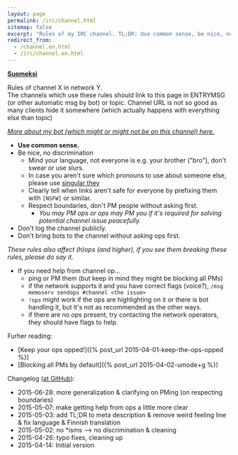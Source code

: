 ```yaml
---
layout: page
permalink: /irc/channel.html
sitemap: false
excerpt: "Rules of my IRC channel. TL;DR: Use common sense, be nice, no discrimination, no public logging, don't bring bots without permission. Thanks ♥"
redirect_from:
  - /channel.en.html
  - /irc/channel.en.html
---
```


**[Suomeksi](channel.fi.html)**

Rules of channel X in network Y.<br/>The channels which use these rules
should link to this page in ENTRYMSG (or other automatic msg by bot) or
topic. Channel URL is not so good as many clients hide it somewhere (which
actually happens with everything else than topic)

*[More about my bot (which might or might not be on this channel) here.](bot.html)*

* **Use common sense.**
* Be nice, no discrimination
    * Mind your language, not everyone is e.g. your brother ("bro"), don't
      swear or use slurs.
    * In case you aren't sure which pronouns to use about someone else,
      please use [singular they](https://en.wikipedia.org/wiki/Singular_they)
    * Clearly tell when links aren't safe for everyone by prefixing them
      with `[NSFW]` or similar.
    * Respect boundaries, don't PM people without asking first.
        * *You may PM ops or ops may PM you if it's required for solving
          potential channel issue peacefully.*
* Don't log the channel publicly.
* Don't bring bots to the channel without asking ops first.


*These rules also affect (h)ops (and higher), if you see them breaking
these rules, please do say it.*

* If you need help from channel op...
    * ping or PM them (but keep in mind they might be blocking all PMs)
    * if the network supports it and you have correct flags (voice?),
      `/msg memoserv sendops #channel <the issue>`
    * `!ops` might work if the ops are highlighting on it or there is bot
      handling it, but it's not as recommended as the other ways.
    * if there are no ops present, try contacting the network operators,
      they should have flags to help.

Furher reading:

* [Keep your ops opped!]({% post_url 2015-04-01-keep-the-ops-opped %})
* [Blocking all PMs by default]({% post_url 2015-04-02-umode+g %})

Changelog ([at GitHub](https://github.com/Mikaela/mikaela.github.io/commits/master/pages/channel.markdown)):

* 2015-06-28: more generalization & clarifying on PMing (on respecting
  boundaries)
* 2015-05-07: make getting help from ops a little more clear
* 2015-05-03: add TL;DR to meta description & remove weird feeling line &
  fix language & Finnish translation
* 2015-05-02: no \*isms --> no discrimination & cleaning
* 2015-04-26: typo fixes, cleaning up
* 2015-04-14: Initial version
